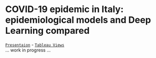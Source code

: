 # COVID-19 epidemic in Italy: epidemiological models and Deep Learning compared

[`Presentaion`](https://nbviewer.jupyter.org/github/sigeek/fitting-covid-19/blob/main/presentation.ipynb) - 
[`Tableau Views`](https://public.tableau.com/profile/silvia5108#!/vizhome/Covid19Italia_16146765468140/Casi) \
... work in  progress ...
